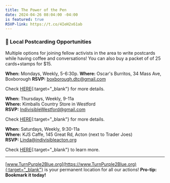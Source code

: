 ```yaml
---
title: The Power of the Pen
date: 2024-04-26 08:04:00 -04:00
is featured: true
RSVP-link: https://t.co/4IeH2x61ab
---
```


### 📣 Local Postcarding Opportunities

Multiple options for joining fellow activists in the area to write postcards while having coffee and conversations! You can also buy a packet of of 25 cards+stamps for $15.

**When:**  Mondays, Weekly, 5-6:30p. 
**Where:** Oscar's Burritos, 34 Mass Ave, Boxborough
**RSVP:** boxborough.dtc@gmail.com  

Check [HERE](https://turnpurple2blue.org/2024/06/24/make-a-difference-mondays/){:target="_blank"} for more details.  

**When:**  Thursdays, Weekly, 9-11a  
**Where:** Kimballs Country Store in Westford  
**RSVP:** IndivisibleWestford@gmail.com 

Check [HERE](https://turnpurple2blue.org/2024/02/25/postcards-for-democracy/){:target="_blank"} for more details.

**When:**  Saturdays, Weekly, 9:30-11a  
**Where:** KJS Caffe, 145 Great Rd, Acton (next to Trader Joes)  
**RSVP:** Linda@indivisibleacton.org  

Check [HERE](https://turnpurple2blue.org/2024/03/25/pen-power-at-kjs-caffe/){:target="_blank"} to learn more.

---

[www.TurnPurple2Blue.org](https://www.TurnPurple2Blue.org){:target="_blank"} is your permanent location for all our actions! 
**Pro-tip: Bookmark it today!**